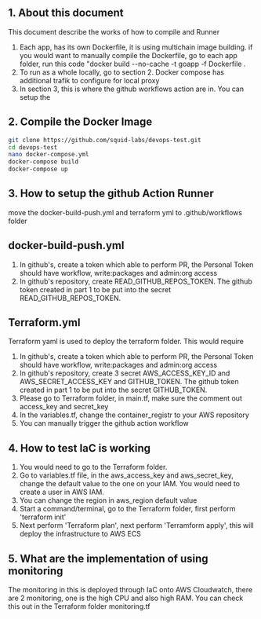## 1. About this document
This document describe the works of how to compile and Runner
1. Each app, has its own Dockerfile, it is using multichain image building. if you would want to manually compile the Dockerfile, go to each app folder, run this code "docker build --no-cache -t goapp -f Dockerfile .
2. To run as a whole locally, go to section 2. Docker compose has additional trafik to configure for local proxy
3. In section 3, this is where the github workflows action are in. You can setup the 

## 2. Compile the Docker Image
```bash
git clone https://github.com/squid-labs/devops-test.git
cd devops-test
nano docker-compose.yml 
docker-compose build
docker-compose up
```
## 3. How to setup the github Action Runner
move the docker-build-push.yml and terraform yml to .github/workflows folder
## docker-build-push.yml
1. In github's, create a token which able to perform PR, the Personal Token should have workflow, write:packages and admin:org access 
2. In github's repository, create READ_GITHUB_REPOS_TOKEN. The github token created in part 1 to be put into the secret READ_GITHUB_REPOS_TOKEN.

## Terraform.yml
Terraform yaml is used to deploy the terraform folder. This would require 
1. In github's, create a token which able to perform PR, the Personal Token should have workflow, write:packages and admin:org access 
2. In github's repository, create 3 secret AWS_ACCESS_KEY_ID and AWS_SECRET_ACCESS_KEY and GITHUB_TOKEN. The github token created in part 1 to be put into the secret GITHUB_TOKEN.
3. Please go to Terraform folder, in main.tf, make sure the  comment out access_key and secret_key
4. In the variables.tf, change the container_registr to your AWS repository
4. You can manually trigger the github action workflow

## 4. How to test IaC is working 
1. You would need to go to the Terraform folder.
2. Go to variables.tf file, in the aws_access_key and aws_secret_key, change the default value to the one on your IAM. You would need to create a user in AWS IAM.
3. You can change the region in aws_region default value
4. Start a command/terminal, go to the Terraform folder, first perform 'terraform init'
5. Next perform 'Terraform plan', next perform 'Terramform apply', this will deploy the infrastructure to AWS ECS 


## 5. What are the implementation of using monitoring
The monitoring in this is deployed through IaC onto AWS Cloudwatch, there are 2 monitoring, one is the high CPU and also high RAM.
You can check this out in the Terraform folder monitoring.tf
